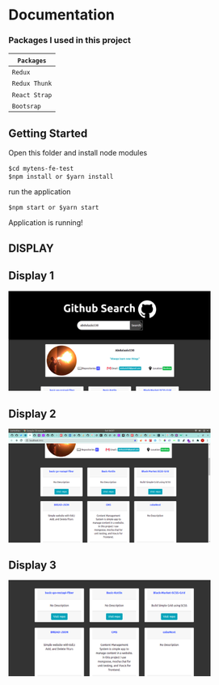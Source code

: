 # Documentation

### Packages I used in this project

| `Packages`          |
| ------------------- | 
| `Redux`             |
| `Redux Thunk`       | 
| `React Strap`       |
| `Bootsrap`          | 

## Getting Started

Open this folder and install node modules 

```
$cd mytens-fe-test
$npm install or $yarn install
```

run the application

```
$npm start or $yarn start

```

Application is running!

## DISPLAY

## Display 1

<img src="src/assets/sc1.png" width=400>

## Display 2

<img src="src/assets/sc2.png" width=400>

## Display 3

<img src="src/assets/sc3.png" width=400>

